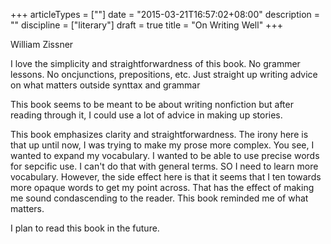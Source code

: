 +++
articleTypes = [""]
date = "2015-03-21T16:57:02+08:00"
description = ""
discipline = ["literary"]
draft = true
title = "On Writing Well"
+++

William Zissner

I love the simplicity and straightforwardness of this book. No grammer lessons. No oncjunctions, prepositions, etc. Just straight up writing advice on what matters outside
synttax and grammar

This book seems to be meant to be about writing nonfiction but after reading through it, I could use a lot of advice in making up stories.

This book emphasizes clarity and straightforwardness. The irony here is that up until now, I was trying to make my prose more complex. You see, I wanted to expand my vocabulary. I wanted to be able to use precise words for sepcific use. I can't do that with general terms. SO I need to learn more vocabulary. However, the side effect here is that it seems that I ten towards more opaque words to get my point across. That has the effect of making me sound condascending to the reader. This book reminded me of what matters.

I plan to read this book in the future.
